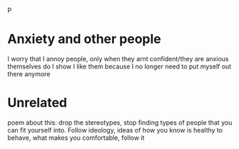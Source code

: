 P
# Anxiety and other people

I worry that I annoy people, only when they arnt confident/they are anxious themselves do I show I like them because I no longer need to put myself out there anymore


# Unrelated
poem about this:
drop the stereotypes, stop finding types of people that you can fit yourself into. Follow ideology, ideas of how you know is healthy to behave, what makes you comfortable, follow it